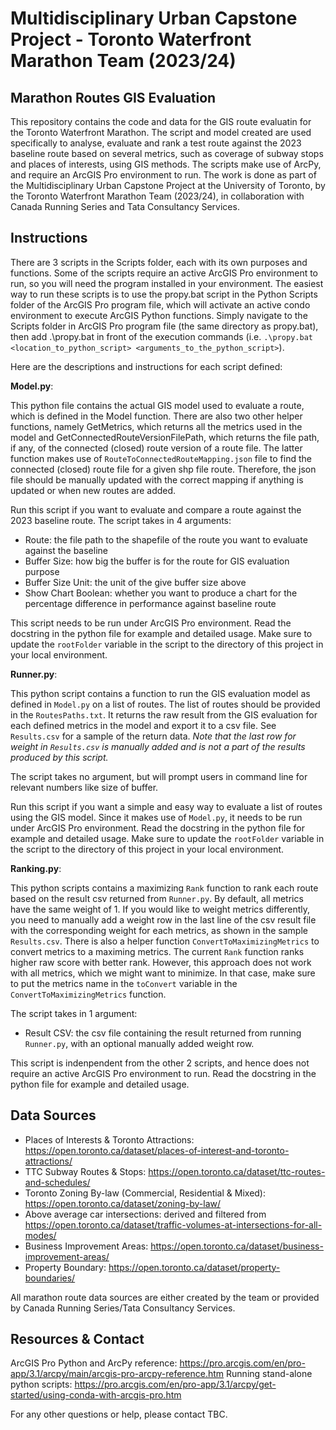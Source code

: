 # Multidisciplinary Urban Capstone Project - Toronto Waterfront Marathon Team (2023/24)

## Marathon Routes GIS Evaluation

This repository contains the code and data for the GIS route evaluatin for the Toronto Waterfront Marathon. The script and model created are used specifically to analyse, evaluate and rank a test route against the 2023 baseline route based on several metrics, such as coverage of subway stops and places of interests, using GIS methods. The scripts make use of ArcPy, and require an ArcGIS Pro environment to run. The work is done as part of the Multidisciplinary Urban Capstone Project at the University of Toronto, by the Toronto Waterfront Marathon Team (2023/24), in collaboration with Canada Running Series and Tata Consultancy Services.

## Instructions

There are 3 scripts in the Scripts folder, each with its own purposes and functions. Some of the scripts require an active ArcGIS Pro environment to run, so you will need the program installed in your environment. The easiest way to run these scripts is to use the propy.bat script in the Python Scripts folder of the ArcGIS Pro program file, which will activate an active condo environment to execute ArcGIS Python functions. Simply navigate to the Scripts folder in ArcGIS Pro program file (the same directory as propy.bat), then add .\propy.bat in front of the execution commands (i.e. `.\propy.bat <location_to_python_script> <arguments_to_the_python_script>`).

Here are the descriptions and instructions for each script defined:

**Model.py**:

This python file contains the actual GIS model used to evaluate a route, which is defined in the Model function. There are also two other helper functions, namely GetMetrics, which returns all the metrics used in the model and GetConnectedRouteVersionFilePath, which returns the file path, if any, of the connected (closed) route version of a route file. The latter function makes use of `RouteToConnectedRouteMapping.json` file to find the connected (closed) route file for a given shp file route. Therefore, the json file should be manually updated with the correct mapping if anything is updated or when new routes are added.

Run this script if you want to evaluate and compare a route against the 2023 baseline route. The script takes in 4 arguments:
- Route: the file path to the shapefile of the route you want to evaluate against the baseline
- Buffer Size: how big the buffer is for the route for GIS evaluation purpose
- Buffer Size Unit: the unit of the give buffer size above
- Show Chart Boolean: whether you want to produce a chart for the percentage difference in performance against baseline route

This script needs to be run under ArcGIS Pro environment. Read the docstring in the python file for example and detailed usage. Make sure to update the `rootFolder` variable in the script to the directory of this project in your local environment.

**Runner.py**:

This python script contains a function to run the GIS evaluation model as defined in `Model.py` on a list of routes. The list of routes should be provided in the `RoutesPaths.txt`. It returns the raw result from the GIS evaluation for each defined metrics in the model and export it to a csv file. See `Results.csv` for a sample of the return data. _Note that the last row for weight in `Results.csv` is manually added and is not a part of the results produced by this script._

The script takes no argument, but will prompt users in command line for relevant numbers like size of buffer.

Run this script if you want a simple and easy way to evaluate a list of routes using the GIS model. Since it makes use of `Model.py`, it needs to be run under ArcGIS Pro environment. Read the docstring in the python file for example and detailed usage. Make sure to update the `rootFolder` variable in the script to the directory of this project in your local environment.

**Ranking.py**:

This python scripts contains a maximizing `Rank` function to rank each route based on the result csv returned from `Runner.py`. By default, all metrics have the same weight of 1. If you would like to weight metrics differently, you need to manually add a weight row in the last line of the csv result file with the corresponding weight for each metrics, as shown in the sample `Results.csv`. There is also a helper function `ConvertToMaximizingMetrics` to convert metrics to a maximing metrics. The current `Rank` function ranks higher raw score with better rank. However, this approach does not work with all metrics, which we might want to minimize. In that case, make sure to put the metrics name in the `toConvert` variable in the `ConvertToMaximizingMetrics` function.

The script takes in 1 argument:
- Result CSV: the csv file containing the result returned from running `Runner.py`, with an optional manually added weight row.

This script is indenpendent from the other 2 scripts, and hence does not require an active ArcGIS Pro environment to run. Read the docstring in the python file for example and detailed usage.

## Data Sources

- Places of Interests & Toronto Attractions: https://open.toronto.ca/dataset/places-of-interest-and-toronto-attractions/
- TTC Subway Routes & Stops: https://open.toronto.ca/dataset/ttc-routes-and-schedules/
- Toronto Zoning By-law (Commercial, Residential & Mixed): https://open.toronto.ca/dataset/zoning-by-law/
- Above average car intersections: derived and filtered from https://open.toronto.ca/dataset/traffic-volumes-at-intersections-for-all-modes/
- Business Improvement Areas: https://open.toronto.ca/dataset/business-improvement-areas/
- Property Boundary: https://open.toronto.ca/dataset/property-boundaries/

All marathon route data sources are either created by the team or provided by Canada Running Series/Tata Consultancy Services.

## Resources & Contact
ArcGIS Pro Python and ArcPy reference: https://pro.arcgis.com/en/pro-app/3.1/arcpy/main/arcgis-pro-arcpy-reference.htm
Running stand-alone python scripts: https://pro.arcgis.com/en/pro-app/3.1/arcpy/get-started/using-conda-with-arcgis-pro.htm

For any other questions or help, please contact TBC.

